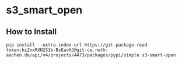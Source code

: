 # s3_smart_open

## How to Install

`pip install --extra-index-url https://git-package-read-token:hiZnxRXN2S1b-BsEavXJ@git-ce.rwth-aachen.de/api/v4/projects/4473/packages/pypi/simple s3-smart-open`
